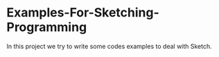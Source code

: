 # Examples-For-Sketching-Programming
In this project we try to write some codes examples to deal with Sketch.
